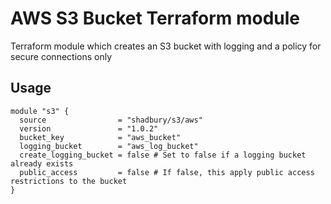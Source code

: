 # AWS S3 Bucket Terraform module

Terraform module which creates an S3 bucket with logging and a policy for secure connections only

## Usage

```hcl
module "s3" {
  source                = "shadbury/s3/aws"
  version               = "1.0.2"
  bucket_key            = "aws_bucket"
  logging_bucket        = "aws_log_bucket"
  create_logging_bucket = false # Set to false if a logging bucket already exists
  public_access         = false # If false, this apply public access restrictions to the bucket
}
```